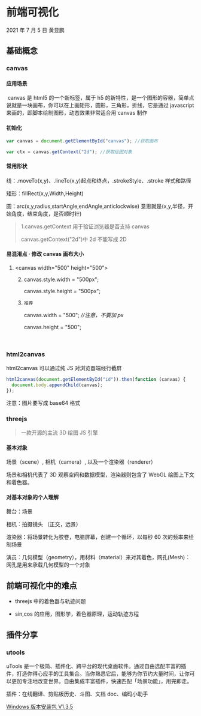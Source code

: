 # 前端可视化

2021 年 7 月 5 日 黄显鹏

## 基础概念

### canvas

#### 应用场景

​ canvas 是 html5 的一个新标签，属于 h5 的新特性，是一个图形的容器，简单点说就是一块画布，你可以在上画矩形，圆形，三角形，折线，它是通过 javascript 来画的，即脚本绘制图形，动态效果非常适合用 canvas 制作

#### 初始化

```js
var canvas = document.getElementById("canvas"); //获取画布

var ctx = canvas.getContext("2d"); //获取绘图对象
```

#### 常用形状

线：.moveTo(x,y)、.lineTo(x,y)起点和终点，.strokeStyle、.stroke 样式和路径

矩形：fillRect(x,y,Width,Height)

圆：arc(x,y,radius,startAngle,endAngle,anticlockwise) 意思就是(x,y,半径，开始角度，结束角度，是否顺时针)

> 1.canvas.getContext 用于验证浏览器是否支持 canvas
>
> canvas.getContext("2d")中 2d 不能写成 2D

#### 易混淆点 · 修改 canvas 画布大小

1. \<canvas width="500" height="500">

   2. canvas.style.width = "500px";

      canvas.style.height = "500px";

   3. `推荐`

      canvas.width = "500"; _//注意，不要加 px_

      canvas.height = "500";

​

### html2canvas

html2canvas 可以通过纯 JS 对浏览器端经行截屏

```js
html2canvas(document.getElementById("id")).then(function (canvas) {
  document.body.appendChild(canvas);
});
```

注意：图片要写成 base64 格式

### threejs

> 一款开源的主流 3D 绘图 JS 引擎

#### 基本对象

场景（scene）, 相机（camera）, 以及一个渲染器（renderer）

场景和相机代表了 3D 观察空间和数据模型，渲染器则包含了 WebGL 绘图上下文和着色器。

#### 对基本对象的个人理解

舞台：场景

相机：拍摄镜头 （正交，远景）

渲染器：将场景转化为胶卷，电脑屏幕，创建一个循环，以每秒 60 次的频率来绘制场景

演员：几何模型（geometry），用材料（material）来对其着色，网孔(Mesh)：网孔是用来承载几何模型的一个对象

## 前端可视化中的难点

- threejs 中的着色器与轨迹问题

- sin,cos 的应用，图形学，着色器原理，运动轨迹方程

## 插件分享

### utools

uTools 是一个极简、插件化、跨平台的现代桌面软件。通过自由选配丰富的插件，打造你得心应手的工具集合。当你熟悉它后，能够为你节约大量时间，让你可以更加专注地改变世界。自由集成丰富插件，快速匹配「场景功能」，用完即走。

插件：在线翻译、剪贴板历史、斗图、文档 doc、编码小助手

[Windows 版本安装包 V1.3.5](https://res.u-tools.cn/currentversion/uTools-1.3.5.exe)
